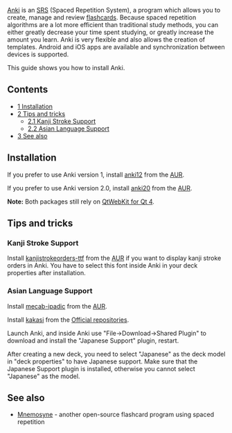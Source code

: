 [Anki](http://ankisrs.net/) is an [SRS](https://en.wikipedia.org/wiki/Spaced_repetition "wikipedia:Spaced repetition") (Spaced Repetition System), a program which allows you to create, manage and review [flashcards](https://en.wikipedia.org/wiki/Flashcard "wikipedia:Flashcard"). Because spaced repetition algorithms are a lot more efficient than traditional study methods, you can either greatly decrease your time spent studying, or greatly increase the amount you learn. Anki is very flexible and also allows the creation of templates. Android and iOS apps are available and synchronization between devices is supported.

This guide shows you how to install Anki.

## Contents

*   [1 Installation](#Installation)
*   [2 Tips and tricks](#Tips_and_tricks)
    *   [2.1 Kanji Stroke Support](#Kanji_Stroke_Support)
    *   [2.2 Asian Language Support](#Asian_Language_Support)
*   [3 See also](#See_also)

## Installation

If you prefer to use Anki version 1, install [anki12](https://aur.archlinux.org/packages/anki12/) from the [AUR](/index.php/AUR "AUR").

If you prefer to use Anki version 2.0, install [anki20](https://aur.archlinux.org/packages/anki20/) from the [AUR](/index.php/AUR "AUR").

**Note:** Both packages still rely on [QtWebKit for Qt 4](https://www.archlinux.org/todo/phasing-out-qtwebkit/).

## Tips and tricks

### Kanji Stroke Support

Install [kanjistrokeorders-ttf](https://aur.archlinux.org/packages/kanjistrokeorders-ttf/) from the [AUR](/index.php/AUR "AUR") if you want to display kanji stroke orders in Anki. You have to select this font inside Anki in your deck properties after installation.

### Asian Language Support

Install [mecab-ipadic](https://aur.archlinux.org/packages/mecab-ipadic/) from the [AUR](/index.php/AUR "AUR").

Install [kakasi](https://www.archlinux.org/packages/?name=kakasi) from the [Official repositories](/index.php/Official_repositories "Official repositories").

Launch Anki, and inside Anki use "File->Download->Shared Plugin" to download and install the "Japanese Support" plugin, restart.

After creating a new deck, you need to select "Japanese" as the deck model in "deck properties" to have Japanese support. Make sure that the Japanese Support plugin is installed, otherwise you cannot select "Japanese" as the model.

## See also

*   [Mnemosyne](/index.php/Mnemosyne "Mnemosyne") - another open-source flashcard program using spaced repetition